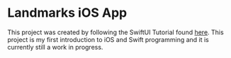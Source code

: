 # Landmarks iOS App

This project was created by following the SwiftUI Tutorial found [here](<https://developer.apple.com/tutorials/swiftui>). This project is my first introduction to iOS and Swift programming and it is currently still a work in progress.

